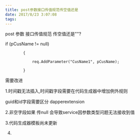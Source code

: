 ```yaml
---
title: post参数接口传值规范传空值还是
date: 2017/8/23 3:07:08
tags:
---
```



post 参数 接口传值规范 传空值还是""? 

  


  if (pCusName != null)

            {

                req.AddParameter("CusName1", pCusName);

            }

  


需要改进

  


1.时间戳无法插入,时间戳字段需要在代码生成器中增加例外规则 

guid和id字段需要区分 dapperextension

  


2.非空字段如果 传null 会导致service因参数类型问题无法接收到值

  


3.代码生成器模板尚未更新

  


4.
